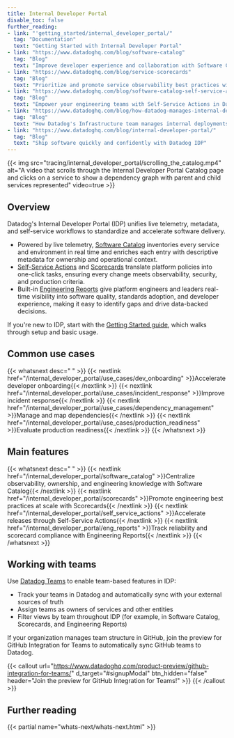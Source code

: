 ```yaml
---
title: Internal Developer Portal
disable_toc: false
further_reading:
- link: "'getting_started/internal_developer_portal/"
  tag: "Documentation"
  text: "Getting Started with Internal Developer Portal"
- link: "https://www.datadoghq.com/blog/software-catalog"
  tag: "Blog"
  text: "Improve developer experience and collaboration with Software Catalog"
- link: "https://www.datadoghq.com/blog/service-scorecards"
  tag: "Blog"
  text: "Prioritize and promote service observability best practices with Service Scorecards"
- link: "https://www.datadoghq.com/blog/software-catalog-self-service-actions"
  tag: "Blog"
  text: "Empower your engineering teams with Self-Service Actions in Datadog Software Catalog"
- link: "https://www.datadoghq.com/blog/how-datadog-manages-internal-deployments/"
  tag: "Blog"
  text: "How Datadog's Infrastructure team manages internal deployments using the Service Catalog and CI/CD Visibility"
- link: "https://www.datadoghq.com/blog/internal-developer-portal/"
  tag: "Blog"
  text: "Ship software quickly and confidently with Datadog IDP"
---
```


{{< img src="tracing/internal_developer_portal/scrolling_the_catalog.mp4" alt="A video that scrolls through the Internal Developer Portal Catalog page and clicks on a service to show a dependency graph with parent and child services represented" video=true >}}

## Overview

Datadog's Internal Developer Portal (IDP) unifies live telemetry, metadata, and self-service workflows to standardize and accelerate software delivery. 

- Powered by live telemetry, [Software Catalog][1] inventories every service and environment in real time and enriches each entry with descriptive metadata for ownership and operational context.
- [Self-Service Actions][2] and [Scorecards][3] translate platform policies into one-click tasks, ensuring every change meets observability, security, and production criteria. 
- Built-in [Engineering Reports][4] give platform engineers and leaders real-time visibility into software quality, standards adoption, and developer experience, making it easy to identify gaps and drive data-backed decisions.

If you're new to IDP, start with the [Getting Started guide][5], which walks through setup and basic usage.

## Common use cases

{{< whatsnext desc=" " >}}
    {{< nextlink href="/internal_developer_portal/use_cases/dev_onboarding" >}}Accelerate developer onboarding{{< /nextlink >}}
    {{< nextlink href="/internal_developer_portal/use_cases/incident_response" >}}Improve incident response{{< /nextlink >}}
    {{< nextlink href="/internal_developer_portal/use_cases/dependency_management" >}}Manage and map dependencies{{< /nextlink >}}
    {{< nextlink href="/internal_developer_portal/use_cases/production_readiness" >}}Evaluate production readiness{{< /nextlink >}}
{{< /whatsnext >}}

## Main features

{{< whatsnext desc=" " >}}
    {{< nextlink href="/internal_developer_portal/software_catalog" >}}Centralize observability, ownership, and engineering knowledge with Software Catalog{{< /nextlink >}}
    {{< nextlink href="/internal_developer_portal/scorecards" >}}Promote engineering best practices at scale with Scorecards{{< /nextlink >}}
    {{< nextlink href="/internal_developer_portal/self_service_actions" >}}Accelerate releases through Self-Service Actions{{< /nextlink >}}
    {{< nextlink href="/internal_developer_portal/eng_reports" >}}Track reliability and scorecard compliance with Engineering Reports{{< /nextlink >}}
{{< /whatsnext >}}

## Working with teams

Use [Datadog Teams][6] to enable team-based features in IDP:

- Track your teams in Datadog and automatically sync with your external sources of truth
- Assign teams as owners of services and other entities
- Filter views by team throughout IDP (for example, in Software Catalog, Scorecards, and Engineering Reports)

If your organization manages team structure in GitHub, join the preview for GitHub Integration for Teams to automatically sync GitHub teams to Datadog.

{{< callout url="https://www.datadoghq.com/product-preview/github-integration-for-teams/" d_target="#signupModal" btn_hidden="false" header="Join the preview for GitHub Integration for Teams!" >}}
{{< /callout >}}


## Further reading

{{< partial name="whats-next/whats-next.html" >}}

[1]: /internal_developer_portal/software_catalog
[2]: /internal_developer_portal/self_service_actions
[3]: /internal_developer_portal/scorecards
[4]: /internal_developer_portal/eng_reports
[5]: /getting_started/internal_developer_portal/
[6]: /account_management/teams/
